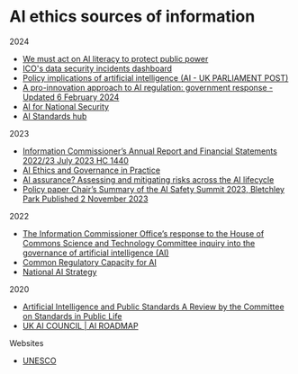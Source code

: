 
# AI ethics sources of information
2024

- [We must act on AI literacy to protect public power](https://www.jrf.org.uk/ai-for-public-good/we-must-act-on-ai-literacy-to-protect-public-power)
- [ICO's data security incidents dashboard](https://ico.org.uk/action-weve-taken/data-security-incident-trends/)
- [Policy implications of artificial intelligence (AI - UK PARLIAMENT POST)](https://researchbriefings.files.parliament.uk/documents/POST-PN-0708/POST-PN-0708.pdf)
- [A pro-innovation approach to AI regulation: government response - Updated 6 February 2024](https://www.gov.uk/government/consultations/ai-regulation-a-pro-innovation-approach-policy-proposals/outcome/a-pro-innovation-approach-to-ai-regulation-government-response)
- [AI for National Security](https://www.gchq.gov.uk/artificial-intelligence/index.html)
- [AI Standards hub](https://aistandardshub.org/guidance/the-roadmap-to-an-effective-ai-assurance-ecosystem/)

2023
- [Information Commissioner’s Annual Report and Financial Statements 2022/23 July 2023 HC 1440](https://ico.org.uk/media/about-the-ico/documents/4025864/annual-report-2022-23.pdf)
- [AI Ethics and Governance in Practice](https://www.turing.ac.uk/sites/default/files/2023-11/ai-ethics-an-intro_0.pdf)
- [AI assurance? Assessing and mitigating risks across the AI lifecycle](https://www.adalovelaceinstitute.org/report/risks-ai-systems/)
- [Policy paper Chair’s Summary of the AI Safety Summit 2023, Bletchley Park Published 2 November 2023](https://www.gov.uk/government/publications/ai-safety-summit-2023-chairs-statement-2-november/chairs-summary-of-the-ai-safety-summit-2023-bletchley-park)

2022
- [The Information Commissioner Office’s response to the House of Commons Science and Technology Committee inquiry into the governance of artificial intelligence (AI)](https://ico.org.uk/media/about-the-ico/consultation-responses/4023237/hoc-science-tech-consultation-response-20221202.pdf)
- [Common Regulatory Capacity for AI](https://www.turing.ac.uk/sites/default/files/2022-07/common_regulatory_capacity_for_ai_the_alan_turing_institute.pdf)
- [National AI Strategy](https://assets.publishing.service.gov.uk/media/614db4d1e90e077a2cbdf3c4/National_AI_Strategy_-_PDF_version.pdf)

2020
- [Artificial Intelligence and Public Standards A Review by the Committee on Standards in Public Life](https://assets.publishing.service.gov.uk/media/5e553b3486650c10ec300a0c/Web_Version_AI_and_Public_Standards.PDF)
- [UK AI COUNCIL | AI ROADMAP](https://assets.publishing.service.gov.uk/media/5ff3bc6e8fa8f53b76ccee23/AI_Council_AI_Roadmap.pdf)


Websites
- [UNESCO](https://www.unesco.org/en/artificial-intelligence/recommendation-ethics)
